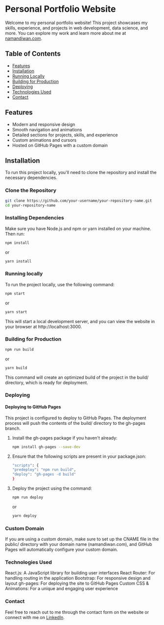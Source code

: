 # Personal Portfolio Website

Welcome to my personal portfolio website! This project showcases my skills, experience, and projects in web development, data science, and more. You can explore my work and learn more about me at [namandiwan.com](https://namandiwan.com).

## Table of Contents

- [Features](#features)
- [Installation](#installation)
- [Running Locally](#running-locally)
- [Building for Production](#building-for-production)
- [Deploying](#deploying)
- [Technologies Used](#technologies-used)
- [Contact](#contact)

## Features

- Modern and responsive design
- Smooth navigation and animations
- Detailed sections for projects, skills, and experience
- Custom animations and cursors
- Hosted on GitHub Pages with a custom domain

## Installation

To run this project locally, you'll need to clone the repository and install the necessary dependencies.

### Clone the Repository

```bash
git clone https://github.com/your-username/your-repository-name.git
cd your-repository-name
```

### Installing Dependencies

Make sure you have Node.js and npm or yarn installed on your machine. Then run:
```bash
npm install
```
or
```bash
yarn install
```

### Running locally

To run the project locally, use the following command:
```bash
npm start
```
or
```bash
yarn start
```

This will start a local development server, and you can view the website in your browser at http://localhost:3000.

### Building for Production
```bash
npm run build
```
or
```bash
yarn build
```
This command will create an optimized build of the project in the build/ directory, which is ready for deployment.

### Deploying

#### Deploying to GitHub Pages
This project is configured to deploy to GitHub Pages. The deployment process will push the contents of the build/ directory to the gh-pages branch.

1. Install the gh-pages package if you haven't already:
   ```bash
   npm install gh-pages --save-dev
   ```
2. Ensure that the following scripts are present in your package.json:
   ```bash
   "scripts": {
   "predeploy": "npm run build",
   "deploy": "gh-pages -d build"
   }
   ```
3. Deploy the project using the command:
   ```bash
   npm run deploy
   ```
   or
   ```bash
   yarn deploy
   ```

### Custom Domain
If you are using a custom domain, make sure to set up the CNAME file in the public/ directory with your domain name (namandiwan.com), and GitHub Pages will automatically configure your custom domain.

### Technologies Used
React.js: A JavaScript library for building user interfaces
React Router: For handling routing in the application
Bootstrap: For responsive design and layout
gh-pages: For deploying the site to GitHub Pages
Custom CSS & Animations: For a unique and engaging user experience

### Contact
Feel free to reach out to me through the contact form on the website or connect with me on [LinkedIn](https://www.linkedin.com/in/namandiwan/).
